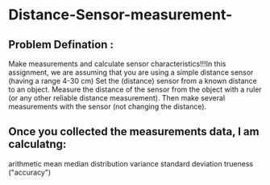 # Distance-Sensor-measurement-

## Problem Defination : 
 Make measurements and calculate sensor characteristics!!!In this assignment, we are assuming that you are using a simple distance sensor (having a range 4-30 cm)
Set the (distance) sensor from a known distance to an object. Measure the distance of the sensor from the object with a ruler (or any other reliable distance measurement). Then make several measurements with the sensor (not changing the distance). 

## Once you collected the measurements data, I am calculatng:

arithmetic mean 
median
distribution 
variance 
standard deviation 
trueness ("accuracy") 

  
